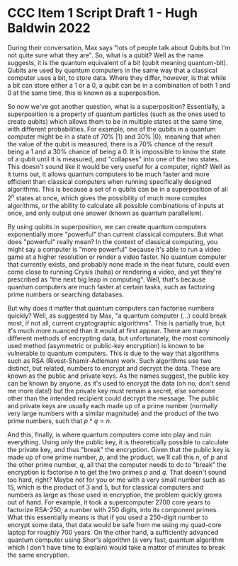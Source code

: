 # CCC Item 1 Script Draft 1 - Hugh Baldwin 2022

During their conversation, Max says "lots of people talk about Qubits but I'm not quite sure what they are". So, what is a qubit? Well as the name suggests, it is the quantum equivalent of a bit (qubit meaning quantum-bit). Qubits are used by quantum computers in the same way that a classical computer uses a bit, to store data. Where they differ, however, is that while a bit can store either a 1 or a 0, a qubit can be in a combination of both 1 and 0 at the same time, this is known as a superposition.
  
So now we've got another question, what is a superposition? Essentially, a superposition is a property of quantum particles (such as the ones used to create qubits) which allows them to be in multiple states at the same time, with different probabilities. For example, one of the qubits in a quantum computer might be in a state of 70% |1⟩ and 30% |0⟩, meaning that when the value of the qubit is measured, there is a 70% chance of the result being a 1 and a 30% chance of being a 0. It is impossible to know the state of a qubit until it is measured, and "collapses" into one of the two states. This doesn't sound like it would be very useful for a computer, right? Well as it turns out, it allows quantum computers to be much faster and more efficient than classical computers when running specifically designed algorithms. This is because a set of n qubits can be in a superposition of all $2^n$ states at once, which gives the possibility of much more complex algorithms, or the ability to calculate all possible combinations of inputs at once, and only output one answer (known as quantum parallelism).
  
By using qubits in superposition, we can create quantum computers exponentially more "powerful" than current classical computers. But what does "powerful" really mean? In the context of classical computing, you might say a computer is "more powerful" because it's able to run a video game at a higher resolution or render a video faster. No quantum computer that currently exists, and probably none made in the near future, could even come close to running Crysis (haha) or rendering a video, and yet they're prescribed as "the next big leap in computing". Well, that's because quantum computers are much faster at certain tasks, such as factoring prime numbers or searching databases.

But why does it matter that quantum computers can factorise numbers quickly? Well, as suggested by Max, "a quantum computer (...) could break most, if not all, current cryptographic algorithms". This is partially true, but it's much more nuanced than it would at first appear. There are many different methods of encrypting data, but unfortunately, the most commonly used method (asymmetric or public-key encryption) is known to be vulnerable to quantum computers. This is due to the way that algorithms such as RSA (Rivest-Shamir-Adleman) work. Such algorithms use two distinct, but related, numbers to encrypt and decrypt the data. These are known as the public and private keys. As the names suggest, the public key can be known by anyone, as it's used to encrypt the data (oh no, don't send me more data!) but the private key must remain a secret, else someone other than the intended recipient could decrypt the message. The public and private keys are usually each made up of a prime number (normally very large numbers with a similar magnitude) and the product of the two prime numbers, such that $p * q = n$.

And this, finally, is where quantum computers come into play and ruin everything. Using only the public key, it is theoretically possible to calculate the private key, and thus "break" the encryption. Given that the public key is made up of one prime number, $p$, and the product, we'll call this $n$, of $p$ and the other prime number, $q$, all that the computer needs to do to "break" the encryption is factorise $n$ to get the two primes $p$ and $q$. That doesn't sound too hard, right? Maybe not for you or me with a very small number such as 15, which is the product of 3 and 5, but for classical computers and numbers as large as those used in encryption, the problem quickly grows out of hand. For example, it took a supercomputer 2700 core years to factorize RSA-250, a number with 250 digits, into its component primes. What this essentially means is that if you used a 250-digit number to encrypt some data, that data would be safe from me using my quad-core laptop for roughly 700 years. On the other hand, a sufficiently advanced quantum computer using Shor's algorithm (a very fast, quantum algorithm which I don't have time to explain) would take a matter of minutes to break the same encryption.

<!-- Conclusion goes here. Something something not the end of the world something something quantum computers aren't advanced enough yet something something all being used for research purposes -->
